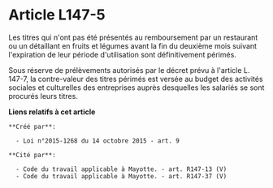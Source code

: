 # Article L147-5

Les titres qui n'ont pas été présentés au remboursement par un restaurant ou un détaillant en fruits et légumes avant la fin
du deuxième mois suivant l'expiration de leur période d'utilisation sont définitivement périmés. 

Sous réserve de prélèvements autorisés par le décret prévu à l'article L. 147-7, la contre-valeur des titres périmés est
versée au budget des activités sociales et culturelles des entreprises auprès desquelles les salariés se sont procurés leurs
titres.

**Liens relatifs à cet article**

	**Créé par**:

	  - Loi n°2015-1268 du 14 octobre 2015 - art. 9

	**Cité par**:

	  - Code du travail applicable à Mayotte. - art. R147-13 (V)
	  - Code du travail applicable à Mayotte. - art. R147-37 (V)
